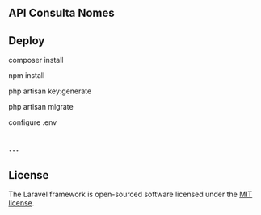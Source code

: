## API Consulta Nomes



## Deploy

composer install

npm install

php artisan key:generate

php artisan migrate

configure .env


## ...


## License

The Laravel framework is open-sourced software licensed under the [MIT license](https://opensource.org/licenses/MIT).
